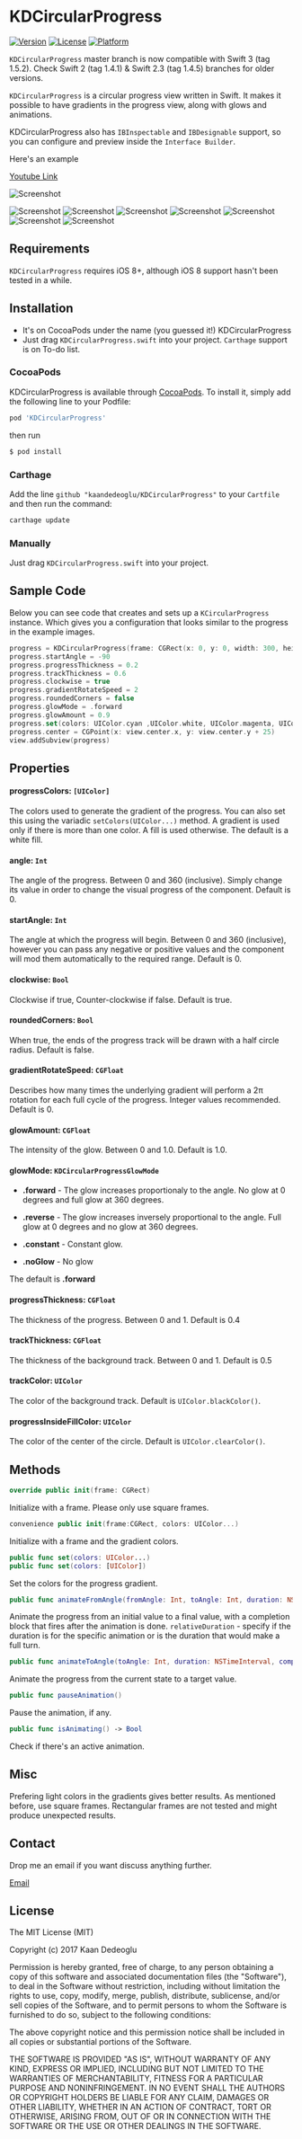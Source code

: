 # KDCircularProgress

[![Version](https://img.shields.io/cocoapods/v/KDCircularProgress.svg?style=flat)](http://cocoapods.org/pods/KDCircularProgress)
[![License](https://img.shields.io/cocoapods/l/KDCircularProgress.svg?style=flat)](http://cocoapods.org/pods/KDCircularProgress)
[![Platform](https://img.shields.io/cocoapods/p/KDCircularProgress.svg?style=flat)](http://cocoapods.org/pods/KDCircularProgress)

>
`KDCircularProgress` master branch is now compatible with Swift 3 (tag 1.5.2). Check Swift 2 (tag 1.4.1) & Swift 2.3 (tag 1.4.5) branches for older versions.


`KDCircularProgress` is a circular progress view written in Swift. It makes it possible to have gradients in the progress view, along with glows and animations.

KDCircularProgress also has `IBInspectable` and `IBDesignable` support, so you can configure and preview inside the `Interface Builder`. 


Here's an example

[Youtube Link](http://youtu.be/iIdas72MXOg)


![Screenshot](https://raw.githubusercontent.com/kaandedeoglu/KDCircularProgress/master/Assets/screenshot.gif)

![Screenshot](https://raw.githubusercontent.com/kaandedeoglu/KDCircularProgress/master/Assets/screenshot.png)
![Screenshot](https://raw.githubusercontent.com/kaandedeoglu/KDCircularProgress/master/Assets/screenshot2.jpg)
![Screenshot](https://raw.githubusercontent.com/kaandedeoglu/KDCircularProgress/master/Assets/screenshot3.jpg)
![Screenshot](https://raw.githubusercontent.com/kaandedeoglu/KDCircularProgress/master/Assets/screenshot4.jpg)
![Screenshot](https://raw.githubusercontent.com/kaandedeoglu/KDCircularProgress/master/Assets/screenshot5.jpg)
![Screenshot](https://raw.githubusercontent.com/kaandedeoglu/KDCircularProgress/master/Assets/screenshot6.jpg)
![Screenshot](https://raw.githubusercontent.com/kaandedeoglu/KDCircularProgress/master/Assets/screenshot7.jpg)

## Requirements
`KDCircularProgress` requires iOS 8+, although iOS 8 support hasn't been tested in a while.

## Installation
- It's on CocoaPods under the name (you guessed it!) KDCircularProgress
- Just drag `KDCircularProgress.swift` into your project. `Carthage` support is on To-do list.

### CocoaPods

KDCircularProgress is available through [CocoaPods](http://cocoapods.org). To install
it, simply add the following line to your Podfile:

```bash
pod 'KDCircularProgress'
```

then run

```bash
$ pod install
```

### Carthage

Add the line `github "kaandedeoglu/KDCircularProgress"` to your `Cartfile` and then run the command:

```bash
carthage update
```


### Manually

Just drag `KDCircularProgress.swift` into your project.

## Sample Code
Below you can see code that creates and sets up a `KCircularProgress` instance. Which gives you a configuration that looks similar to the progress in the example images.

```swift
progress = KDCircularProgress(frame: CGRect(x: 0, y: 0, width: 300, height: 300))
progress.startAngle = -90
progress.progressThickness = 0.2
progress.trackThickness = 0.6
progress.clockwise = true
progress.gradientRotateSpeed = 2
progress.roundedCorners = false
progress.glowMode = .forward
progress.glowAmount = 0.9
progress.set(colors: UIColor.cyan ,UIColor.white, UIColor.magenta, UIColor.white, UIColor.orange)
progress.center = CGPoint(x: view.center.x, y: view.center.y + 25)
view.addSubview(progress)
```

## Properties

#### progressColors: `[UIColor]`
The colors used to generate the gradient of the progress. You can also set this using the variadic `setColors(UIColor...)` method. A gradient is used only if there is more than one color. A fill is used otherwise. The default is a white fill.

#### angle: `Int`
The angle of the progress. Between 0 and 360 (inclusive). Simply change its value in order to change the visual progress of the component. Default is 0.

#### startAngle: `Int`
The angle at which the progress will begin. Between 0 and 360 (inclusive), however you can pass any negative or positive values and the component will mod them automatically to the required range. Default is 0.

#### clockwise: `Bool`
Clockwise if true, Counter-clockwise if false. Default is true.

#### roundedCorners: `Bool`
When true, the ends of the progress track will be drawn with a half circle radius. Default is false.

#### gradientRotateSpeed: `CGFloat`
Describes how many times the underlying gradient will perform a 2π rotation for each full cycle of the progress. Integer values recommended. Default is 0.

#### glowAmount: `CGFloat`
The intensity of the glow. Between 0 and 1.0. Default is 1.0.

#### glowMode: `KDCircularProgressGlowMode`
- **.forward** - The glow increases proportionaly to the angle. No glow at 0 degrees and full glow at 360 degrees.

- **.reverse** - The glow increases inversely proportional to the angle. Full glow at 0 degrees and no glow at 360 degrees.

- **.constant** - Constant glow.

- **.noGlow** - No glow

The default is **.forward**

#### progressThickness: `CGFloat`
The thickness of the progress. Between 0 and 1. Default is 0.4

#### trackThickness: `CGFloat`
The thickness of the background track. Between 0 and 1. Default is 0.5

#### trackColor: `UIColor`
The color of the background track. Default is `UIColor.blackColor()`.

#### progressInsideFillColor: `UIColor`
The color of the center of the circle. Default is `UIColor.clearColor()`.

## Methods
```swift 
override public init(frame: CGRect)
```
Initialize with a frame. Please only use square frames.

```swift 
convenience public init(frame:CGRect, colors: UIColor...)
```
Initialize with a frame and the gradient colors.

```swift 
public func set(colors: UIColor...)
public func set(colors: [UIColor])
```
Set the colors for the progress gradient.


```swift
public func animateFromAngle(fromAngle: Int, toAngle: Int, duration: NSTimeInterval, relativeDuration: Bool = true, completion: ((Bool) -> Void)?)
```
Animate the progress from an initial value to a final value, with a completion block that fires after the animation is done.
`relativeDuration` - specify if the duration is for the specific animation or is the duration that would make a full turn.


```swift
public func animateToAngle(toAngle: Int, duration: NSTimeInterval, completion: ((Bool) -> Void)?)
```
Animate the progress from the current state to a target value.

```swift 
public func pauseAnimation()
```
Pause the animation, if any.


```swift 
public func isAnimating() -> Bool
```
Check if there's an active animation.

## Misc
Prefering light colors in the gradients gives better results. As mentioned before, use square frames. Rectangular frames are not tested and might produce unexpected results.

## Contact
Drop me an email if you want discuss anything further.

[Email](kaandedeoglu@me.com)

## License

The MIT License (MIT)

Copyright (c) 2017 Kaan Dedeoglu

Permission is hereby granted, free of charge, to any person obtaining a copy
of this software and associated documentation files (the "Software"), to deal
in the Software without restriction, including without limitation the rights
to use, copy, modify, merge, publish, distribute, sublicense, and/or sell
copies of the Software, and to permit persons to whom the Software is
furnished to do so, subject to the following conditions:

The above copyright notice and this permission notice shall be included in all
copies or substantial portions of the Software.

THE SOFTWARE IS PROVIDED "AS IS", WITHOUT WARRANTY OF ANY KIND, EXPRESS OR
IMPLIED, INCLUDING BUT NOT LIMITED TO THE WARRANTIES OF MERCHANTABILITY,
FITNESS FOR A PARTICULAR PURPOSE AND NONINFRINGEMENT. IN NO EVENT SHALL THE
AUTHORS OR COPYRIGHT HOLDERS BE LIABLE FOR ANY CLAIM, DAMAGES OR OTHER
LIABILITY, WHETHER IN AN ACTION OF CONTRACT, TORT OR OTHERWISE, ARISING FROM,
OUT OF OR IN CONNECTION WITH THE SOFTWARE OR THE USE OR OTHER DEALINGS IN THE
SOFTWARE.
